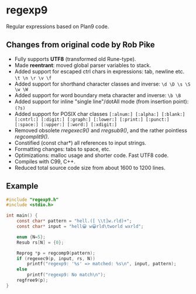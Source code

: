 # regexp9
Regular expressions based on Plan9 code.

## Changes from original code by Rob Pike
- Fully supports **UTF8** (transformed old Rune-type).
- Made **reentrant**: moved global parser variables to stack.
- Added support for escaped ctrl chars in expressions: tab, newline etc. `\t \n \r \v \f`
- Added support for shorthand character classes and inverse: `\d \D \s \S \w \W`
- Added support for word boundary meta character and inverse: `\b \B`
- Added support for inline "single line"/dotAll mode (from insertion point): `(?s)`
- Added support for POSIX char classes `[:alnum:] [:alpha:] [:blank:] [:cntrl:] [:digit:] [:graph:] [:lower:] [:print:] [:punct:] [:space:] [:upper:] [:word:] [:xdigit:]`
- Removed obsolete *rregexec9()* and *rregsub9()*, and the rather pointless *regcomplit9()*.
- Constified (const char*) all references to input strings.
- Formatting changes: tabs to space, etc.
- Optimizations: malloc usage and shorter code. Fast UTF8 code.
- Compiles with C99, C++.
- Reduced total source code size from about 1600 to 1200 lines.

## Example
```c
#include "regexp9.h"
#include <stdio.h>

int main() {
    const char* pattern = "hell.([ \\t]w.rld)+";
    const char* input = "hell😀 w😀rld\tworld wxrld";

    enum {N=5};
    Resub rs[N] = {0};

    Reprog *p = regcomp9(pattern);
    if (regexec9(p, input, rs, N))
        printf("regexp9: '%s' => matched: %s\n", input, pattern);
    else
        printf("regexp9: No match\n");
    regfree9(p);
}
```
